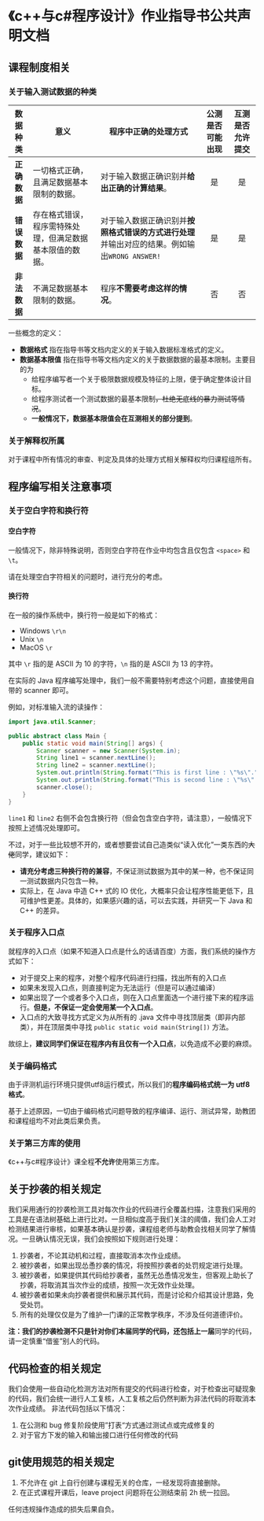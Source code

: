 # 《c++与c#程序设计》作业指导书公共声明文档

## 课程制度相关

### 关于输入测试数据的种类

|   数据种类   | 意义                                                     | 程序中正确的处理方式                                         | 公测是否可能出现 | 互测是否允许提交 |
| :----------: | -------------------------------------------------------- | ------------------------------------------------------------ | :--------------: | :--------------: |
| **正确数据** | 一切格式正确，且满足数据基本限制的数据。                 | 对于输入数据正确识别并**给出正确的计算结果**。               |        是        |        是        |
| **错误数据** | 存在格式错误，程序需特殊处理，但满足数据基本限值的数据。 | 对于输入数据正确识别并**按照格式错误的方式进行处理**并输出对应的结果。例如输出`WRONG ANSWER!` |        是        |        是        |
| **非法数据** | 不满足数据基本限制的数据。                               | 程序**不需要考虑这样的情况**。                               |        否        |        否        |

一些概念的定义：

* **数据格式** 指在指导书等文档内定义的关于输入数据标准格式的定义。
* **数据基本限值** 指在指导书等文档内定义的关于数据数据的最基本限制。主要目的为
  * 给程序编写者一个关于极限数据规模及特征的上限，便于确定整体设计目标。
  * 给程序测试者一个测试数据的最基本限制<del>，杜绝无底线的暴力测试等情况</del>。
  * **一般情况下，数据基本限值会在互测相关的部分提到**。

### 关于解释权所属

对于课程中所有情况的审查、判定及具体的处理方式相关解释权均归课程组所有。

## 程序编写相关注意事项

### 关于空白字符和换行符

#### 空白字符

一般情况下，除非特殊说明，否则空白字符在作业中均包含且仅包含 `<space>` 和 `\t`。

请在处理空白字符相关的问题时，进行充分的考虑。

#### 换行符

在一般的操作系统中，换行符一般是如下的格式：

* Windows `\r\n`
* Unix `\n`
* MacOS `\r`

其中 `\r` 指的是 ASCII 为 10 的字符，`\n` 指的是 ASCII 为 13 的字符。

在实际的 Java 程序编写处理中，我们一般不需要特别考虑这个问题，直接使用自带的 scanner 即可。

例如，对标准输入流的读操作：

```java
import java.util.Scanner;

public abstract class Main {
    public static void main(String[] args) {
        Scanner scanner = new Scanner(System.in);
        String line1 = scanner.nextLine();
        String line2 = scanner.nextLine();
        System.out.println(String.format("This is first line : \"%s\".", line1));
        System.out.println(String.format("This is second line : \"%s\".", line2));
        scanner.close();
    }
}
```

`line1` 和 `line2` 右侧不会包含换行符（但会包含空白字符，请注意），一般情况下按照上述情况处理即可。

不过，对于一些比较想不开的，或者想要尝试自己造类似“读入优化”一类东西的<del>大佬</del>同学，建议如下：

* **请充分考虑三种换行符的兼容**，不保证测试数据为其中的某一种，也不保证同一测试数据内只包含一种。
* 实际上，在 Java 中造 C++ 式的 IO 优化，大概率只会让程序性能更低下，且可维护性更差。具体的，如果感兴趣的话，可以去实践，并研究一下 Java 和 C++ 的差异。

### 关于程序入口点

就程序的入口点（如果不知道入口点是什么的话请百度）方面，我们系统的操作方式如下：

* 对于提交上来的程序，对整个程序代码进行扫描，找出所有的入口点
* 如果未发现入口点，则直接判定为无法运行（但是可以通过编译）
* 如果出现了一个或者多个入口点，则在入口点里面选一个进行接下来的程序运行。**但是，不保证一定会使用某一个入口点**。
* 入口点的大致寻找方式定义为从所有的 .java 文件中寻找顶层类（即非内部类），并在顶层类中寻找 `public static void main(String[])` 方法。

故综上，**建议同学们保证在程序内有且仅有一个入口点**，以免造成不必要的麻烦。

### 关于编码格式

由于评测机运行环境只提供utf8运行模式，所以我们的**程序编码格式统一为 utf8 格式**。

基于上述原因，一切由于编码格式问题导致的程序编译、运行、测试异常，助教团和课程组均不对此类后果负责。

### 关于第三方库的使用

《c++与c#程序设计》课全程**不允许**使用第三方库。

## 关于抄袭的相关规定

我们采用通行的抄袭检测工具对每次作业的代码进行全覆盖扫描，注意我们采用的工具是在语法树基础上进行比对。一旦相似度高于我们关注的阈值，我们会人工对检测结果进行审核，如果基本确认是抄袭，课程组老师与助教会找相关同学了解情况。一旦确认情况无误，我们会按照如下规则进行处理：

1. 抄袭者，不论其动机和过程，直接取消本次作业成绩。
2. 被抄袭者，如果出现怂恿抄袭的情况，将按照抄袭者的处罚规定进行处理。
3. 被抄袭者，如果提供其代码给抄袭者，虽然无怂恿情况发生，但客观上助长了抄袭，将取消其当次作业的成绩，按照一次无效作业处理。
4. 被抄袭者如果未向抄袭者提供和展示其代码，而是讨论和介绍其设计思路，免受处罚。
5. 所有的处理仅仅是为了维护一门课的正常教学秩序，不涉及任何道德评价。

**注：**我们的抄袭检测不只是针对你们本届同学的代码，还包括**上一届**同学的代码，请一定慎重“借鉴”别人的代码。

## 代码检查的相关规定

我们会使用一些自动化检测方法对所有提交的代码进行检查，对于检查出可疑现象的代码，我们会统一进行人工复核，人工复核之后仍然判断为非法代码的将取消本次作业成绩。
非法代码包括以下情况：
1. 在公测和 bug 修复阶段使用”打表“方式通过测试点或完成修复的
2. 对于官方下发的输入和输出接口进行任何修改的代码

## git使用规范的相关规定

1. 不允许在 git 上自行创建与课程无关的仓库，一经发现将直接删除。
2. 在正式课程开课后，leave project 问题将在公测结束前 2h 统一拉回。

任何违规操作造成的损失后果自负。